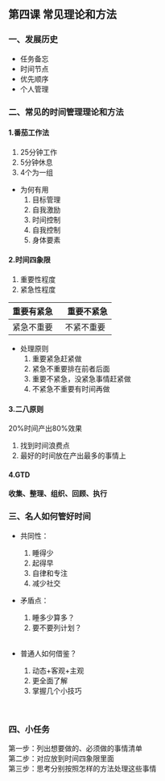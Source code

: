
## 第四课 常见理论和方法

### 一、发展历史  
* 任务备忘   
* 时间节点   
* 优先顺序
* 个人管理   

### 二、常见的时间管理理论和方法
#### 1.番茄工作法
1. 25分钟工作
2. 5分钟休息   
3. 4个为一组   

* 为何有用
  1. 目标管理
  2. 自我激励
  3. 时间控制
  4. 自我控制
  5. 身体要素
 
#### 2.时间四象限   
1. 重要性程度   
2. 紧急性程度   
 
 重要有紧急   |  重要不紧急
 ------------| ------------
 紧急不重要   |  不紧不重要
 
* 处理原则
  1. 重要紧急赶紧做  
  2. 紧急不重要排在前者后面  
  3. 重要不紧急，没紧急事情赶紧做
  4. 不紧急不重要有时间再做   

#### 3.二八原则   
20%时间产出80%效果   

1. 找到时间浪费点
2. 最好的时间放在产出最多的事情上

#### 4.GTD    
**收集、整理、组织、回顾、执行**   

### 三、名人如何管好时间   
* 共同性：   
  1. 睡得少
  2. 起得早
  3. 自律和专注
  4. 减少社交   
  
* 矛盾点：   
  1. 睡多少算多？
  2. 要不要列计划？   
  
* 普通人如何借鉴？   
  1. 动态+客观+主观
  2. 更全面了解
  3. 掌握几个小技巧
  
  
### 四、小任务   
第一步：列出想要做的、必须做的事情清单   
第二步：对应放到时间四象限里面   
第三步：思考分别按照怎样的方法处理这些事情   
